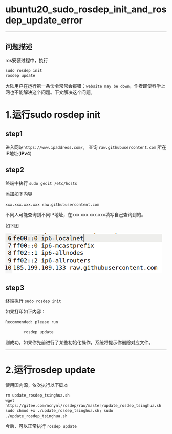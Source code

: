 # ubuntu20_sudo_rosdep_init_and_rosdep_update_error
***
## 问题描述
ros安装过程中，执行
```
sudo rosdep init
rosdep update
```
大陆用户在运行第一条命令常常会报错：`website may be down`，作者即使科学上网也不能解决这个问题。下文解决这个问题。

# 1.运行sudo rosdep init
## step1 
进入网站`https://www.ipaddress.com/`， 查询 `raw.githubusercontent.com` 所在IP地址(**IPv4**)

## step2
终端中执行 `sudo gedit /etc/hosts`

添加如下内容

`xxx.xxx.xxx.xxx raw.githubusercontent.com`

不同人可能查询到不同IP地址，在xxx.xxx.xxx.xxx填写自己查询到的。

如下图

![image](https://github.com/OTT123/ubuntu20_sudo_rosdep_init_and_rosdep_update_error/blob/main/pic/host_exp.png)

## step3
终端执行 `sudo rosdep init`

如果打印如下内容：

```
Recommended: please run
        
        rosdep update
```

则成功。如果你先前进行了某些初始化操作，系统将提示你删除对应文件。

***
# 2.运行rosdep update
使用国内源，依次执行以下脚本

```
rm update_rosdep_tsinghua.sh
wget https://gitee.com/ncnynl/rosdep/raw/master/update_rosdep_tsinghua.sh
sudo chmod +x ./update_rosdep_tsinghua.sh; sudo ./update_rosdep_tsinghua.sh
```

今后，可以正常执行 `rosdep update`





